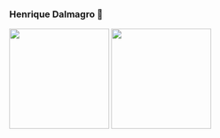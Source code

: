 ### Henrique Dalmagro 👋

<div>
  <img height="180" align="center" src="https://github-readme-stats.vercel-sigma-five.app/api?username=simpler1ick&count_private=true&show_icons=true&theme=onedark" />
  
  <img height="180" align="center" src="https://github-readme-stats.vercel-sigma-five.app/api/top-langs/?username=simpler1ick&count_private=true&show_icons=true&theme=onedark&hide=java&layout=compact" />
</div>

